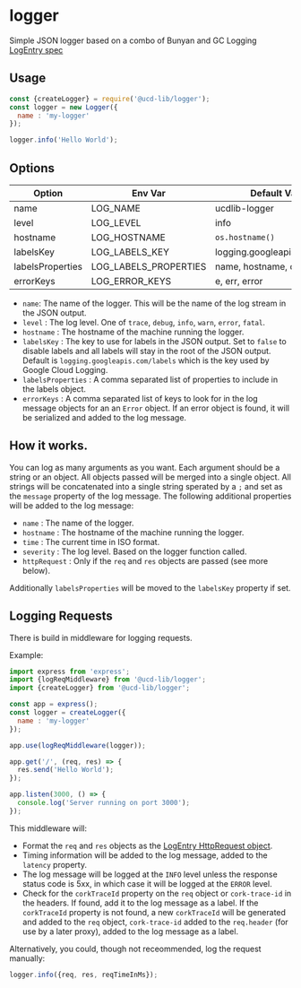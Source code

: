 # logger
Simple JSON logger based on a combo of Bunyan and GC Logging [LogEntry spec](https://cloud.google.com/logging/docs/reference/v2/rest/v2/LogEntry)

## Usage
```javascript
const {createLogger} = require('@ucd-lib/logger');
const logger = new Logger({
  name : 'my-logger'
});

logger.info('Hello World');
```

## Options

| Option | Env Var | Default Value |
|----------|----------|----------|
| name | LOG_NAME | ucdlib-logger |
| level | LOG_LEVEL | info  |
| hostname | LOG_HOSTNAME | `os.hostname()` |
| labelsKey | LOG_LABELS_KEY | logging.googleapis.com/labels |
| labelsProperties | LOG_LABELS_PROPERTIES | name, hostname, corkTraceId |
| errorKeys  | LOG_ERROR_KEYS  | e, err, error  |

- `name`: The name of the logger.  This will be the name of the log stream in the JSON output.
- `level` : The log level.  One of `trace`, `debug`, `info`, `warn`, `error`, `fatal`.
- `hostname` : The hostname of the machine running the logger.
- `labelsKey` : The key to use for labels in the JSON output.  Set to `false` to disable labels and all labels will stay in the root of the JSON output. Default is `logging.googleapis.com/labels` which is the key used by Google Cloud Logging.
- `labelsProperties` : A comma separated list of properties to include in the labels object.
- `errorKeys` : A comma separated list of keys to look for in the log message objects for an an `Error` object.  If an error object is found, it will be serialized and added to the log message.

## How it works.

You can log as many arguments as you want.  Each argument should be a string or an object.  All objects passed will be merged into a single object.  All strings will be concatenated into a single string sperated by a `;` and set as the `message` property of the log message. The following additional properties will be added to the log message:

- `name` : The name of the logger.
- `hostname` : The hostname of the machine running the logger.
- `time` : The current time in ISO format.
- `severity` : The log level.  Based on the logger function called.
- `httpRequest` : Only if the `req` and `res` objects are passed (see more below).

Additionally `labelsProperties` will be moved to the `labelsKey` property if set.


## Logging Requests

There is build in middleware for logging requests. 

Example:
```javascript
import express from 'express';
import {logReqMiddleware} from '@ucd-lib/logger';
import {createLogger} from '@ucd-lib/logger';

const app = express();
const logger = createLogger({
  name : 'my-logger'
});

app.use(logReqMiddleware(logger));

app.get('/', (req, res) => {
  res.send('Hello World');
});

app.listen(3000, () => {
  console.log('Server running on port 3000');
});
```

This middleware will:
  - Format the `req` and `res` objects as the [LogEntry HttpRequest object](https://cloud.google.com/logging/docs/reference/v2/rest/v2/LogEntry#HttpRequest).
  - Timing information will be added to the log message, added to the `latency` property.
  - The log message will be logged at the `INFO` level unless the response status code is 5xx, in which case it will be logged at the `ERROR` level.
  - Check for the `corkTraceId` property on the `req` object or `cork-trace-id` in the headers. If found, add it to the log message as a label. If the `corkTraceId` property is not found, a new `corkTraceId` will be generated and added to the `req` object, `cork-trace-id` added to the `req.header` (for use by a later proxy), added to the log message as a label.

Alternatively, you could, though not receommended, log the request manually:
```javascript
logger.info({req, res, reqTimeInMs});
```